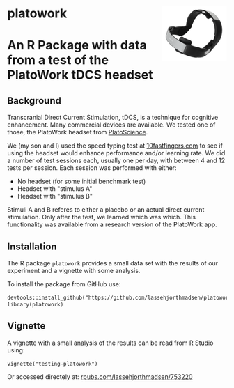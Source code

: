 
# platowork <img src="tools/logo.png" align="right"/>

# An R Package with data from a test of the PlatoWork tDCS headset

## Background

Transcranial Direct Current Stimulation, tDCS, is a technique for cognitive enhancement. Many commercial devices are available. We tested one of those, the PlatoWork headset from [PlatoScience](https://www.platoscience.com/).

We (my son and I) used the speed typing test at [10fastfingers.com](https://10fastfingers.com/) to see if using the headset would enhance performance and/or learning rate. We did a number of test sessions each, usually one per day, with between 4 and 12 tests per session. Each session was performed with either:

  - No headset (for some initial benchmark test)
  - Headset with "stimulus A" 
  - Headset with "stimulus B"

Stimuli A and B referes to either a placebo or an actual direct current stimulation. Only after the test, we learned which was which. This functionality was available from a research version of the PlatoWork app.    

## Installation    

The R package `platowork` provides a small data set with the results of our experiment and a vignette with some analysis. 

To install the package from GitHub use:

```
devtools::install_github("https://github.com/lassehjorthmadsen/platowork")
library(platowork)
```
## Vignette

A vignette with a small analysis of the results can be read from R Studio using:

```
vignette("testing-platowork")
```

Or accessed directely at: [rpubs.com/lassehjorthmadsen/753220](https://rpubs.com/lassehjorthmadsen/753220)
